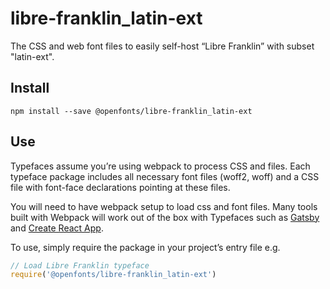 
# libre-franklin_latin-ext

The CSS and web font files to easily self-host “Libre Franklin” with subset "latin-ext".

## Install

`npm install --save @openfonts/libre-franklin_latin-ext`

## Use

Typefaces assume you’re using webpack to process CSS and files. Each typeface
package includes all necessary font files (woff2, woff) and a CSS file with
font-face declarations pointing at these files.

You will need to have webpack setup to load css and font files. Many tools built
with Webpack will work out of the box with Typefaces such as [Gatsby](https://github.com/gatsbyjs/gatsby)
and [Create React App](https://github.com/facebookincubator/create-react-app).

To use, simply require the package in your project’s entry file e.g.

```javascript
// Load Libre Franklin typeface
require('@openfonts/libre-franklin_latin-ext')
```
